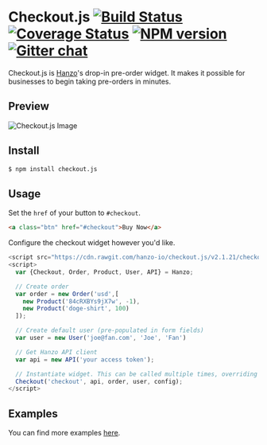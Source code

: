 # Checkout.js  [![Build Status][travis-image]][travis-url] [![Coverage Status][coveralls-image]][coveralls-url] [![NPM version][npm-image]][npm-url]  [![Gitter chat][gitter-image]][gitter-url]
Checkout.js is [Hanzo][hanzo]'s drop-in pre-order widget. It makes it possible for
businesses to begin taking pre-orders in minutes.

## Preview
![Checkout.js Image][checkout-image]

## Install
```bash
$ npm install checkout.js
```

## Usage
Set the `href` of your button to `#checkout`.

```html
<a class="btn" href="#checkout">Buy Now</a>
```

Configure the checkout widget however you'd like.

```javascript
<script src="https://cdn.rawgit.com/hanzo-io/checkout.js/v2.1.21/checkout.min.js"></script>
<script>
  var {Checkout, Order, Product, User, API} = Hanzo;

  // Create order
  var order = new Order('usd',[
    new Product('84cRXBYs9jX7w', -1),
    new Product('doge-shirt', 100)
  ]);

  // Create default user (pre-populated in form fields)
  var user = new User('joe@fan.com', 'Joe', 'Fan')

  // Get Hanzo API client
  var api = new API('your access token');

  // Instantiate widget. This can be called multiple times, overriding order in widget.
  Checkout('checkout', api, order, user, config);
</script>
```

## Examples
You can find more examples [here][examples].

[checkout-image]:  https://cdn.rawgit.com/hanzo-io/checkout.js/v2.1.21/examples/basic/basic_screenshot.png
[checkout.js]:     https://cdn.rawgit.com/hanzo-io/checkout.js/v2.1.21/checkout.min.js
[hanzo]:           https://hanzo.io
[examples]:        https://github.com/hanzo-io/checkout.js/tree/master/examples

[coveralls-image]: https://img.shields.io/coveralls/hanzo-io/checkout.js.svg
[coveralls-url]:   https://coveralls.io/r/hanzo-io/checkout.js/
[downloads-image]: https://img.shields.io/npm/dm/checkout.js.svg
[downloads-url]:   http://badge.fury.io/js/checkout.js
[gitter-image]:    https://img.shields.io/badge/gitter-join_chat-brightgreen.svg
[gitter-url]:      https://gitter.im/hanzo-io/chat
[npm-image]:       https://img.shields.io/npm/v/checkout.js.svg
[npm-url]:         https://www.npmjs.com/package/checkout.js
[travis-image]:    https://img.shields.io/travis/hanzo-io/checkout.js.svg
[travis-url]:      https://travis-ci.org/hanzo-io/checkout.js
